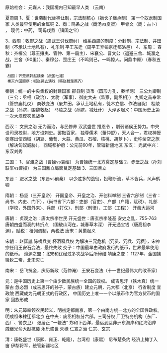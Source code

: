 原始社会：
元谋人：我国境内已知最早人类 （云南）

夏商周
1、夏：世袭制代替禅让制，宗法制核心（嫡长子继承制） 第一个奴隶制国家
   人类最早使用的金属铜
2、商：鸣条之战（商汤vs夏桀）  甲骨文（商：占卜） ， 现代：中药， 司母戊鼎（镇国之宝）

3、西周：牧野之战（周武王讨伐商纣） 维系西周的制度：分封制、宗法制、井田制（不承认土地私有）、礼乐制
 平王东迁（周平王弃镐京迁都洛邑）
4、东周：
     春秋：齐桓公（尊王攘夷、管仲、第一霸主）、宋襄公、晋文公（退避三舍、城濮之战，三舍（90里））、秦穆公、楚庄王（不鸣则已，一鸣惊人。问鼎中原）（春秋五霸）

     战国：齐楚燕韩赵魏秦（战国七雄）
     秦灭六国顺序：喊赵薇去演戏（韩赵魏楚燕齐）

秦朝：统一的中央集权的封建国家
      郡县制
      货币（圆形方孔，秦半两）
      三公九卿制（三公：丞相（政治）、太尉（军事）、御史大夫（监察，副丞相））
      九卿之首奉常（管宗庙礼仪）
      商鞅变法（废井田，承认土地私有，徙木立信、作法自毙）
      桂陵之战（孙膑，围魏救赵）
      马陵之战（孙膑，减灶计）
      大泽乡起义：中国历史上第一次大规模农民战争

西汉：
    文景之治  无为而治，与民修养
    汉武盛世  推恩令 ，削弱诸侯王势力。中央设司隶校尉，地方设刺史。罢黜百家，
             独尊儒术（董仲舒），天人合一，君权神授
             张骞出使西域（胡豆、葡萄、大蒜、黄瓜、石榴、核桃、胡萝卜），史称凿空之旅（解决匈奴威胁），
             西域都护府：公元前60年，管辖新疆地区
东汉：
    光武中兴：东汉刘秀


三国：
    1、官渡之战（曹操vs袁绍） 为曹操统一北方奠定基础
    2、赤壁之战（孙刘联军vs曹操） 为三国鼎立局面奠定基础
    3、三国鼎立

东晋：
    淝水之战（东晋vs前秦） 以少胜多的战役，投鞭断流，草木皆兵，风声鹤唳

隋朝：
    杨坚（三开皇帝） 开国皇帝、开皇之治、开创科举制 
    三省六部制（三省：尚书、内史、门下），（尚书省下六部：吏部（官吏）、户部（户籍，赋税）、礼部（学校，外国外来）、兵部（打仗）、刑部（刑律）、工部（工程））
    开凿大运河

唐朝：
    贞观之治：唐太宗李世民
    开元盛世：唐玄宗李隆基
    安史之乱，755-763 唐朝由盛而衰的转折点 （国破山河在，城春草木深）
    开元通宝钱（唐高祖李渊），赋税：租佣调制，两税法
    唐末：黄巢起义


宋朝：
   赵匡胤 陈桥兵变 
   杯酒释兵权
   为解决三冗危机（冗员、冗兵、冗费），宋神宗任用王安石变法，最终失败
   交子：中国最早由政府发行的纸币，世界最早使用的纸币。
   澶渊之盟：北宋和辽经过多次战争后所缔结
   靖康之变： 1127年，金国掳徽钦二帝，北宋灭亡

南宋：
    岳飞抗金，庆历新政（范仲淹）
    王安石变法（十一世纪最伟大的改革家）


元：是中国历史上第一个由少数民族统一全国的政权。
    成吉思汗（铁木真）统一蒙古
    忽必烈（成吉思汗的孙子，蒙古族）建立元朝，元大都（北京）
    行省制度
    宣政院
    西藏成为元朝正式的行政区，
    中国历史上唯一一个以纸币作为官方货币的国家
    回族形成

明：朱元璋率领农民起义，明初定都南京，第一个由南方统一北方的全国性政权。
    明成祖朱棣迁都北京
    在中央：废丞相权分六部。三司分权
    厂卫特务机构（东厂、西厂、警衣卫）
    张居正 “一鞭法”
    郑和下西洋，最远到达非洲东海岸和红海沿岸
    戚继光俞大猷抗倭
    永乐盛世 朱棣
    仁宣之治 仁宗、玄宗



清：康乾盛世（康熙、雍正、乾隆），台湾府（康熙）
    尼布楚条约
    经济上摊丁入亩
    伊犁将军，统管新疆地区
